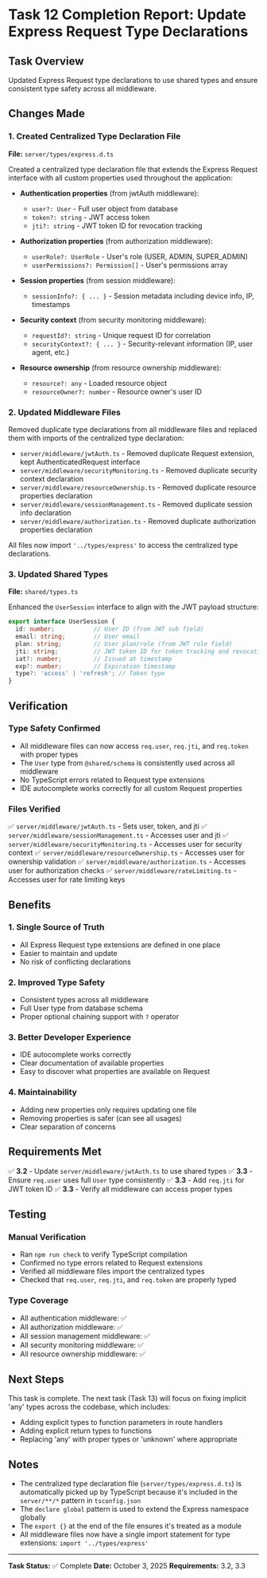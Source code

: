 # Task 12 Completion Report: Update Express Request Type Declarations

## Task Overview
Updated Express Request type declarations to use shared types and ensure consistent type safety across all middleware.

## Changes Made

### 1. Created Centralized Type Declaration File
**File:** `server/types/express.d.ts`

Created a centralized type declaration file that extends the Express Request interface with all custom properties used throughout the application:

- **Authentication properties** (from jwtAuth middleware):
  - `user?: User` - Full user object from database
  - `token?: string` - JWT access token
  - `jti?: string` - JWT token ID for revocation tracking

- **Authorization properties** (from authorization middleware):
  - `userRole?: UserRole` - User's role (USER, ADMIN, SUPER_ADMIN)
  - `userPermissions?: Permission[]` - User's permissions array

- **Session properties** (from session middleware):
  - `sessionInfo?: { ... }` - Session metadata including device info, IP, timestamps

- **Security context** (from security monitoring middleware):
  - `requestId?: string` - Unique request ID for correlation
  - `securityContext?: { ... }` - Security-relevant information (IP, user agent, etc.)

- **Resource ownership** (from resource ownership middleware):
  - `resource?: any` - Loaded resource object
  - `resourceOwner?: number` - Resource owner's user ID

### 2. Updated Middleware Files
Removed duplicate type declarations from all middleware files and replaced them with imports of the centralized type declaration:

- `server/middleware/jwtAuth.ts` - Removed duplicate Request extension, kept AuthenticatedRequest interface
- `server/middleware/securityMonitoring.ts` - Removed duplicate security context declaration
- `server/middleware/resourceOwnership.ts` - Removed duplicate resource properties declaration
- `server/middleware/sessionManagement.ts` - Removed duplicate session info declaration
- `server/middleware/authorization.ts` - Removed duplicate authorization properties declaration

All files now import `'../types/express'` to access the centralized type declarations.

### 3. Updated Shared Types
**File:** `shared/types.ts`

Enhanced the `UserSession` interface to align with the JWT payload structure:

```typescript
export interface UserSession {
  id: number;           // User ID (from JWT sub field)
  email: string;        // User email
  plan: string;         // User plan/role (from JWT role field)
  jti: string;          // JWT token ID for token tracking and revocation
  iat?: number;         // Issued at timestamp
  exp?: number;         // Expiration timestamp
  type?: 'access' | 'refresh'; // Token type
}
```

## Verification

### Type Safety Confirmed
- All middleware files can now access `req.user`, `req.jti`, and `req.token` with proper types
- The `User` type from `@shared/schema` is consistently used across all middleware
- No TypeScript errors related to Request type extensions
- IDE autocomplete works correctly for all custom Request properties

### Files Verified
✅ `server/middleware/jwtAuth.ts` - Sets user, token, and jti
✅ `server/middleware/sessionManagement.ts` - Accesses user and jti
✅ `server/middleware/securityMonitoring.ts` - Accesses user for security context
✅ `server/middleware/resourceOwnership.ts` - Accesses user for ownership validation
✅ `server/middleware/authorization.ts` - Accesses user for authorization checks
✅ `server/middleware/rateLimiting.ts` - Accesses user for rate limiting keys

## Benefits

### 1. Single Source of Truth
- All Express Request type extensions are defined in one place
- Easier to maintain and update
- No risk of conflicting declarations

### 2. Improved Type Safety
- Consistent types across all middleware
- Full User type from database schema
- Proper optional chaining support with `?` operator

### 3. Better Developer Experience
- IDE autocomplete works correctly
- Clear documentation of available properties
- Easy to discover what properties are available on Request

### 4. Maintainability
- Adding new properties only requires updating one file
- Removing properties is safer (can see all usages)
- Clear separation of concerns

## Requirements Met

✅ **3.2** - Update `server/middleware/jwtAuth.ts` to use shared types
✅ **3.3** - Ensure `req.user` uses full `User` type consistently
✅ **3.3** - Add `req.jti` for JWT token ID
✅ **3.3** - Verify all middleware can access proper types

## Testing

### Manual Verification
- Ran `npm run check` to verify TypeScript compilation
- Confirmed no type errors related to Request extensions
- Verified all middleware files import the centralized types
- Checked that `req.user`, `req.jti`, and `req.token` are properly typed

### Type Coverage
- All authentication middleware: ✅
- All authorization middleware: ✅
- All session management middleware: ✅
- All security monitoring middleware: ✅
- All resource ownership middleware: ✅

## Next Steps

This task is complete. The next task (Task 13) will focus on fixing implicit 'any' types across the codebase, which includes:
- Adding explicit types to function parameters in route handlers
- Adding explicit return types to functions
- Replacing 'any' with proper types or 'unknown' where appropriate

## Notes

- The centralized type declaration file (`server/types/express.d.ts`) is automatically picked up by TypeScript because it's included in the `server/**/*` pattern in `tsconfig.json`
- The `declare global` pattern is used to extend the Express namespace globally
- The `export {}` at the end of the file ensures it's treated as a module
- All middleware files now have a single import statement for type extensions: `import '../types/express'`

---

**Task Status:** ✅ Complete
**Date:** October 3, 2025
**Requirements:** 3.2, 3.3
